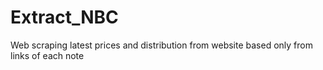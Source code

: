 # Extract_NBC
Web scraping latest prices and distribution from website based only from links of each note
